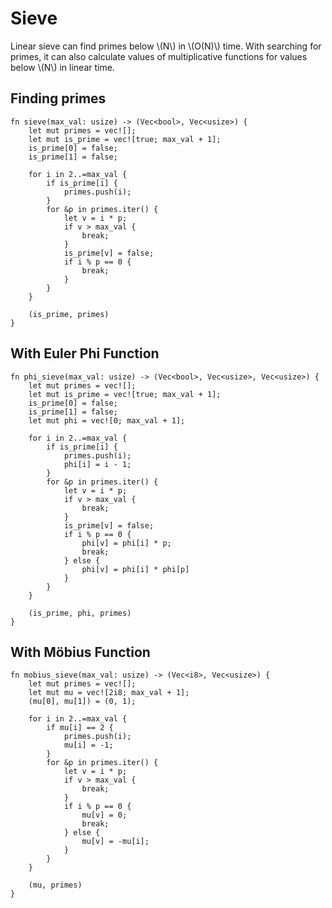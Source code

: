 # Sieve

Linear sieve can find primes below \\(N\\) in \\(O(N)\\) time. With searching for primes, it can also calculate values of multiplicative functions for values below \\(N\\) in linear time.

## Finding primes
```rust,noplayground
fn sieve(max_val: usize) -> (Vec<bool>, Vec<usize>) {
    let mut primes = vec![];
    let mut is_prime = vec![true; max_val + 1];
    is_prime[0] = false;
    is_prime[1] = false;

    for i in 2..=max_val {
        if is_prime[i] {
            primes.push(i);
        }
        for &p in primes.iter() {
            let v = i * p;
            if v > max_val {
                break;
            }
            is_prime[v] = false;
            if i % p == 0 {
                break;
            }
        }
    }

    (is_prime, primes)
}
```

## With Euler Phi Function
```rust,noplayground
fn phi_sieve(max_val: usize) -> (Vec<bool>, Vec<usize>, Vec<usize>) {
    let mut primes = vec![];
    let mut is_prime = vec![true; max_val + 1];
    is_prime[0] = false;
    is_prime[1] = false;
    let mut phi = vec![0; max_val + 1];

    for i in 2..=max_val {
        if is_prime[i] {
            primes.push(i);
            phi[i] = i - 1;
        }
        for &p in primes.iter() {
            let v = i * p;
            if v > max_val {
                break;
            }
            is_prime[v] = false;
            if i % p == 0 {
                phi[v] = phi[i] * p;
                break;
            } else {
                phi[v] = phi[i] * phi[p]
            }
        }
    }

    (is_prime, phi, primes)
}
```

## With Möbius Function
```rust,noplayground
fn mobius_sieve(max_val: usize) -> (Vec<i8>, Vec<usize>) {
    let mut primes = vec![];
    let mut mu = vec![2i8; max_val + 1];
    (mu[0], mu[1]) = (0, 1);

    for i in 2..=max_val {
        if mu[i] == 2 {
            primes.push(i);
            mu[i] = -1;
        }
        for &p in primes.iter() {
            let v = i * p;
            if v > max_val {
                break;
            }
            if i % p == 0 {
                mu[v] = 0;
                break;
            } else {
                mu[v] = -mu[i];
            }
        }
    }

    (mu, primes)
}
```